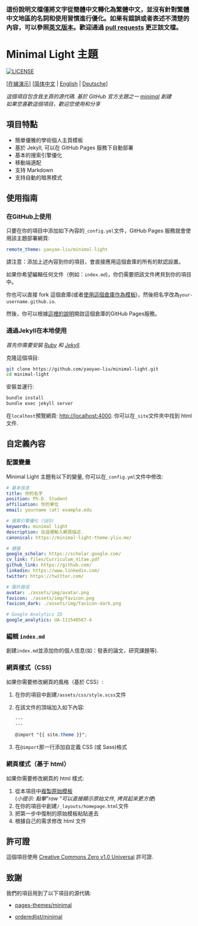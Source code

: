 ### 這份說明文檔僅將文字從簡體中文轉化為繁體中文，並沒有針對繁體中文地區的名詞和使用習慣進行優化。如果有錯誤或者表述不清楚的內容，可以參照[英文版本](https://github.com/yaoyao-liu/minimal-light/blob/main/README.md)。歡迎通過 [pull requests](https://github.com/yaoyao-liu/minimal-light/pulls) 更正該文檔。

# Minimal Light 主題

[![LICENSE](https://img.shields.io/github/license/yaoyao-liu/minimal-light?style=flat-square&logo=creative-commons&color=EF9421)](https://github.com/yaoyao-liu/minimal-light/blob/main/LICENSE)

\[[在線演示](https://minimal-light-theme.yliu.me/)\] \[[简体中文](https://github.com/yaoyao-liu/minimal-light/blob/master/README_zh_Hans.md) | [English](https://github.com/yaoyao-liu/minimal-light/blob/master/README.md) | [Deutsche](https://github.com/yaoyao-liu/minimal-light/blob/master/README_de.md)\]
 
*這個項目包含我主頁的源代碼. 基於 GitHub 官方主題之一 [minimal](https://github.com/orderedlist/minimal) 創建*
<br>
*如果您喜歡這個項目，歡迎您使用和分享*

## 項目特點

- 簡單優雅的學術個人主頁模板
- 基於 Jekyll, 可以在 GitHub Pages 服務下自動部署
- 基本的搜索引擎優化
- 移動端適配
- 支持 Markdown
- 支持自動的暗黑模式

## 使用指南
### 在GitHub上使用

只要在你的項目中添加如下內容的`_config.yml`文件，GitHub Pages 服務就會使用該主題部署網頁:

```yaml
remote_theme: yaoyao-liu/minimal-light
```
請注意：添加上述內容到你的項目，會直接應用這個倉庫的所有的默認設置。

如果你希望編輯任何文件（例如：`index.md`)，你仍需要把該文件拷貝到你的項目中。

你也可以直接 fork 這個倉庫(或者[使用這個倉庫作為模板](https://docs.github.com/cn/github/creating-cloning-and-archiving-repositories/creating-a-repository-from-a-template))，然後把名字改為`your-username.github.io`.

然後，你可以根據[這裡的說明](https://docs.github.com/cn/pages/getting-started-with-github-pages/creating-a-github-pages-site#creating-your-site)開啟這個倉庫的GitHub Pages服務。

### 通過Jekyll在本地使用

*首先你需要安裝 [Ruby](https://www.ruby-lang.org/en/) 和 [Jekyll](https://jekyllrb.com/).*

克隆這個項目:

```bash
git clone https://github.com/yaoyao-liu/minimal-light.git
cd minimal-light
```
安裝並運行:

```bash
bundle install
bundle exec jekyll server
```
在`localhost`預覽網頁:
<http://localhost:4000>. 
你可以在`_site`文件夾中找到 html 文件.

## 自定義內容

### 配置變量

Minimal Light 主題有以下的變量, 你可以在`_config.yml`文件中修改:

  ```yaml
# 基本信息
title: 你的名字
position: Ph.D. Student
affiliation: 你的單位
email: yourname (at) example.edu

# 搜索引擎優化 (SEO)
keywords: minimal light
description: 在這裡輸入網頁描述.
canonical: https://minimal-light-theme.yliu.me/

# 鏈接
google_scholar: https://scholar.google.com/
cv_link: files/Curriculum_Vitae.pdf
github_link: https://github.com/
linkedin: https://www.linkedin.com/
twitter: https://twitter.com/

# 圖片路徑
avatar: ./assets/img/avatar.png
favicon: ./assets/img/favicon.png
favicon_dark: ./assets/img/favicon-dark.png

# Google Analytics ID
google_analytics: UA-111540567-4
  ```
### 編輯 `index.md`

創建`index.md`並添加你的個人信息(如：發表的論文，研究課題等).

### 網頁樣式（CSS)

如果你需要修改網頁的風格（基於 CSS）:

1. 在你的項目中創建`/assets/css/style.scss`文件
2. 在該文件的頂端加入如下內容:

    ```scss
    ---
    ---

    @import "{{ site.theme }}";
    ```
3. 在`@import`那一行添加自定義 CSS (或 Sass)格式

### 網頁樣式（基于 html）

如果你需要修改網頁的 html 樣式:

1. 從本項目中[複製原始模板](https://github.com/yaoyao-liu/minimal-light/blob/master/_layouts/homepage.html)<br />(*小提示: 點擊"raw "可以直接顯示原始文件, 拷貝起來更方便*)
2. 在你的項目中創建`/_layouts/homepage.html`文件
3. 把第一步中復制的原始模板粘貼進去
4. 根據自己的需求修改 html 文件

## 許可證

這個項目使用 [Creative Commons Zero v1.0 Universal](https://github.com/yaoyao-liu/minimal-light/blob/master/LICENSE) 許可證.

## 致謝

我們的項目用到了以下項目的源代碼:

* [pages-themes/minimal](https://github.com/pages-themes/minimal)

* [orderedlist/minimal](https://github.com/orderedlist/minimal)
